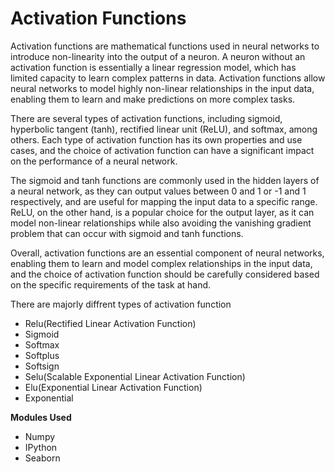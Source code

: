 # Activation Functions

Activation functions are mathematical functions used in neural networks to introduce non-linearity into the output of a neuron. A neuron without an activation function is essentially a linear regression model, which has limited capacity to learn complex patterns in data. Activation functions allow neural networks to model highly non-linear relationships in the input data, enabling them to learn and make predictions on more complex tasks.

There are several types of activation functions, including sigmoid, hyperbolic tangent (tanh), rectified linear unit (ReLU), and softmax, among others. Each type of activation function has its own properties and use cases, and the choice of activation function can have a significant impact on the performance of a neural network.

The sigmoid and tanh functions are commonly used in the hidden layers of a neural network, as they can output values between 0 and 1 or -1 and 1 respectively, and are useful for mapping the input data to a specific range. ReLU, on the other hand, is a popular choice for the output layer, as it can model non-linear relationships while also avoiding the vanishing gradient problem that can occur with sigmoid and tanh functions.

Overall, activation functions are an essential component of neural networks, enabling them to learn and model complex relationships in the input data, and the choice of activation function should be carefully considered based on the specific requirements of the task at hand.

There are majorly diffrent types of activation function 
* Relu(Rectified Linear Activation Function)
* Sigmoid 
* Softmax
* Softplus
* Softsign
* Selu(Scalable Exponential Linear Activation Function)
* Elu(Exponential Linear Activation Function)
* Exponential

**Modules Used**
* Numpy 
* IPython
* Seaborn
